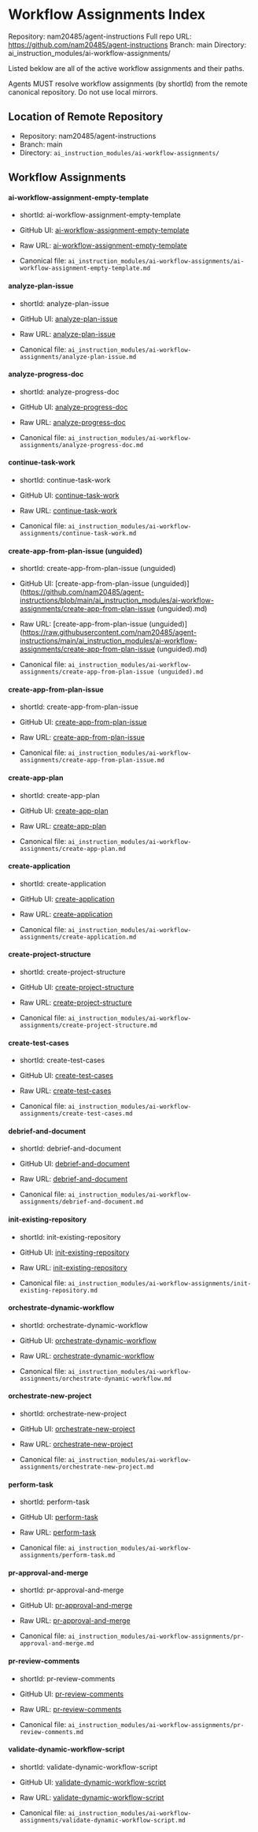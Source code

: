 # Workflow Assignments Index

Repository: nam20485/agent-instructions
Full repo URL: https://github.com/nam20485/agent-instructions
Branch: main
Directory: ai_instruction_modules/ai-workflow-assignments/

Listed beklow are all of the active workflow assignments and their paths.

Agents MUST resolve workflow assignments (by shortId) from the remote canonical repository. Do not use local mirrors.

## Location of Remote Repository

- Repository: nam20485/agent-instructions
- Branch: main
- Directory: `ai_instruction_modules/ai-workflow-assignments/`

## Workflow Assignments 

#### ai-workflow-assignment-empty-template

- shortId: ai-workflow-assignment-empty-template

- GitHub UI: [ai-workflow-assignment-empty-template](https://github.com/nam20485/agent-instructions/blob/main/ai_instruction_modules/ai-workflow-assignments/ai-workflow-assignment-empty-template.md)
- Raw URL:   [ai-workflow-assignment-empty-template](https://raw.githubusercontent.com/nam20485/agent-instructions/main/ai_instruction_modules/ai-workflow-assignments/ai-workflow-assignment-empty-template.md)
- Canonical file: `ai_instruction_modules/ai-workflow-assignments/ai-workflow-assignment-empty-template.md`

#### analyze-plan-issue

- shortId: analyze-plan-issue

- GitHub UI: [analyze-plan-issue](https://github.com/nam20485/agent-instructions/blob/main/ai_instruction_modules/ai-workflow-assignments/analyze-plan-issue.md)
- Raw URL:   [analyze-plan-issue](https://raw.githubusercontent.com/nam20485/agent-instructions/main/ai_instruction_modules/ai-workflow-assignments/analyze-plan-issue.md)
- Canonical file: `ai_instruction_modules/ai-workflow-assignments/analyze-plan-issue.md`

#### analyze-progress-doc

- shortId: analyze-progress-doc

- GitHub UI: [analyze-progress-doc](https://github.com/nam20485/agent-instructions/blob/main/ai_instruction_modules/ai-workflow-assignments/analyze-progress-doc.md)
- Raw URL:   [analyze-progress-doc](https://raw.githubusercontent.com/nam20485/agent-instructions/main/ai_instruction_modules/ai-workflow-assignments/analyze-progress-doc.md)
- Canonical file: `ai_instruction_modules/ai-workflow-assignments/analyze-progress-doc.md`

#### continue-task-work

- shortId: continue-task-work

- GitHub UI: [continue-task-work](https://github.com/nam20485/agent-instructions/blob/main/ai_instruction_modules/ai-workflow-assignments/continue-task-work.md)
- Raw URL:   [continue-task-work](https://raw.githubusercontent.com/nam20485/agent-instructions/main/ai_instruction_modules/ai-workflow-assignments/continue-task-work.md)
- Canonical file: `ai_instruction_modules/ai-workflow-assignments/continue-task-work.md`

#### create-app-from-plan-issue (unguided)

- shortId: create-app-from-plan-issue (unguided)

- GitHub UI: [create-app-from-plan-issue (unguided)](https://github.com/nam20485/agent-instructions/blob/main/ai_instruction_modules/ai-workflow-assignments/create-app-from-plan-issue (unguided).md)
- Raw URL:   [create-app-from-plan-issue (unguided)](https://raw.githubusercontent.com/nam20485/agent-instructions/main/ai_instruction_modules/ai-workflow-assignments/create-app-from-plan-issue (unguided).md)
- Canonical file: `ai_instruction_modules/ai-workflow-assignments/create-app-from-plan-issue (unguided).md`

#### create-app-from-plan-issue

- shortId: create-app-from-plan-issue

- GitHub UI: [create-app-from-plan-issue](https://github.com/nam20485/agent-instructions/blob/main/ai_instruction_modules/ai-workflow-assignments/create-app-from-plan-issue.md)
- Raw URL:   [create-app-from-plan-issue](https://raw.githubusercontent.com/nam20485/agent-instructions/main/ai_instruction_modules/ai-workflow-assignments/create-app-from-plan-issue.md)
- Canonical file: `ai_instruction_modules/ai-workflow-assignments/create-app-from-plan-issue.md`

#### create-app-plan

- shortId: create-app-plan

- GitHub UI: [create-app-plan](https://github.com/nam20485/agent-instructions/blob/main/ai_instruction_modules/ai-workflow-assignments/create-app-plan.md)
- Raw URL:   [create-app-plan](https://raw.githubusercontent.com/nam20485/agent-instructions/main/ai_instruction_modules/ai-workflow-assignments/create-app-plan.md)
- Canonical file: `ai_instruction_modules/ai-workflow-assignments/create-app-plan.md`

#### create-application

- shortId: create-application

- GitHub UI: [create-application](https://github.com/nam20485/agent-instructions/blob/main/ai_instruction_modules/ai-workflow-assignments/create-application.md)
- Raw URL:   [create-application](https://raw.githubusercontent.com/nam20485/agent-instructions/main/ai_instruction_modules/ai-workflow-assignments/create-application.md)
- Canonical file: `ai_instruction_modules/ai-workflow-assignments/create-application.md`

#### create-project-structure

- shortId: create-project-structure

- GitHub UI: [create-project-structure](https://github.com/nam20485/agent-instructions/blob/main/ai_instruction_modules/ai-workflow-assignments/create-project-structure.md)
- Raw URL:   [create-project-structure](https://raw.githubusercontent.com/nam20485/agent-instructions/main/ai_instruction_modules/ai-workflow-assignments/create-project-structure.md)
- Canonical file: `ai_instruction_modules/ai-workflow-assignments/create-project-structure.md`

#### create-test-cases

- shortId: create-test-cases

- GitHub UI: [create-test-cases](https://github.com/nam20485/agent-instructions/blob/main/ai_instruction_modules/ai-workflow-assignments/create-test-cases.md)
- Raw URL:   [create-test-cases](https://raw.githubusercontent.com/nam20485/agent-instructions/main/ai_instruction_modules/ai-workflow-assignments/create-test-cases.md)
- Canonical file: `ai_instruction_modules/ai-workflow-assignments/create-test-cases.md`

#### debrief-and-document

- shortId: debrief-and-document

- GitHub UI: [debrief-and-document](https://github.com/nam20485/agent-instructions/blob/main/ai_instruction_modules/ai-workflow-assignments/debrief-and-document.md)
- Raw URL:   [debrief-and-document](https://raw.githubusercontent.com/nam20485/agent-instructions/main/ai_instruction_modules/ai-workflow-assignments/debrief-and-document.md)
- Canonical file: `ai_instruction_modules/ai-workflow-assignments/debrief-and-document.md`

#### init-existing-repository

- shortId: init-existing-repository

- GitHub UI: [init-existing-repository](https://github.com/nam20485/agent-instructions/blob/main/ai_instruction_modules/ai-workflow-assignments/init-existing-repository.md)
- Raw URL:   [init-existing-repository](https://raw.githubusercontent.com/nam20485/agent-instructions/main/ai_instruction_modules/ai-workflow-assignments/init-existing-repository.md)
- Canonical file: `ai_instruction_modules/ai-workflow-assignments/init-existing-repository.md`

#### orchestrate-dynamic-workflow

- shortId: orchestrate-dynamic-workflow

- GitHub UI: [orchestrate-dynamic-workflow](https://github.com/nam20485/agent-instructions/blob/main/ai_instruction_modules/ai-workflow-assignments/orchestrate-dynamic-workflow.md)
- Raw URL:   [orchestrate-dynamic-workflow](https://raw.githubusercontent.com/nam20485/agent-instructions/main/ai_instruction_modules/ai-workflow-assignments/orchestrate-dynamic-workflow.md)
- Canonical file: `ai_instruction_modules/ai-workflow-assignments/orchestrate-dynamic-workflow.md`

#### orchestrate-new-project

- shortId: orchestrate-new-project

- GitHub UI: [orchestrate-new-project](https://github.com/nam20485/agent-instructions/blob/main/ai_instruction_modules/ai-workflow-assignments/orchestrate-new-project.md)
- Raw URL:   [orchestrate-new-project](https://raw.githubusercontent.com/nam20485/agent-instructions/main/ai_instruction_modules/ai-workflow-assignments/orchestrate-new-project.md)
- Canonical file: `ai_instruction_modules/ai-workflow-assignments/orchestrate-new-project.md`

#### perform-task

- shortId: perform-task

- GitHub UI: [perform-task](https://github.com/nam20485/agent-instructions/blob/main/ai_instruction_modules/ai-workflow-assignments/perform-task.md)
- Raw URL:   [perform-task](https://raw.githubusercontent.com/nam20485/agent-instructions/main/ai_instruction_modules/ai-workflow-assignments/perform-task.md)
- Canonical file: `ai_instruction_modules/ai-workflow-assignments/perform-task.md`

#### pr-approval-and-merge

- shortId: pr-approval-and-merge

- GitHub UI: [pr-approval-and-merge](https://github.com/nam20485/agent-instructions/blob/main/ai_instruction_modules/ai-workflow-assignments/pr-approval-and-merge.md)
- Raw URL:   [pr-approval-and-merge](https://raw.githubusercontent.com/nam20485/agent-instructions/main/ai_instruction_modules/ai-workflow-assignments/pr-approval-and-merge.md)
- Canonical file: `ai_instruction_modules/ai-workflow-assignments/pr-approval-and-merge.md`

#### pr-review-comments

- shortId: pr-review-comments

- GitHub UI: [pr-review-comments](https://github.com/nam20485/agent-instructions/blob/main/ai_instruction_modules/ai-workflow-assignments/pr-review-comments.md)
- Raw URL:   [pr-review-comments](https://raw.githubusercontent.com/nam20485/agent-instructions/main/ai_instruction_modules/ai-workflow-assignments/pr-review-comments.md)
- Canonical file: `ai_instruction_modules/ai-workflow-assignments/pr-review-comments.md`

#### validate-dynamic-workflow-script

- shortId: validate-dynamic-workflow-script

- GitHub UI: [validate-dynamic-workflow-script](https://github.com/nam20485/agent-instructions/blob/main/ai_instruction_modules/ai-workflow-assignments/validate-dynamic-workflow-script.md)
- Raw URL:   [validate-dynamic-workflow-script](https://raw.githubusercontent.com/nam20485/agent-instructions/main/ai_instruction_modules/ai-workflow-assignments/validate-dynamic-workflow-script.md)
- Canonical file: `ai_instruction_modules/ai-workflow-assignments/validate-dynamic-workflow-script.md`

